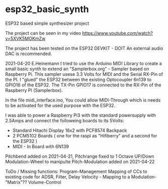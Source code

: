 # esp32_basic_synth
ESP32 based simple synthesizer project

The project can be seen in my video https://www.youtube.com/watch?v=5XVK5MOKmZw

The project has been tested on the ESP32 DEVKIT - DOIT
An external audio DAC is recommended.

2021-04-20 E.Heinemann
I tried to use the Arduino MIDI Library to create a small basic synth to extend an "Samplerbox.org" - Sampler based on Raspberry Pi.
This sampler usese 3.3 Volts for MIDI and the Serial RX-Pin of the PI.
I "glued" the ESP32 between the existing Optocoupler 6n139 to GPIO16 of the ESP32.
The TX-Pin GPIO17 is connected to the RX-Pin of the Raspberry PI (Samplerbox).

In the file midi_interface.ino, You could allow MIDI-Through which is needs to be activated for the used purpose with the ESP32.

I was able to power a Raspberry Pi3 with the standard powersupply with 2.5Amps and connect the followeing boards to its 5Volts:
- Standard Hitachi Display 16x2 with PCF8574 Backpack
- 2 PCM5102 Boards ( one for the raspi as "Hifiberry" and a second for the ESP32 )
- MIDI - In Board with 6N139

Pitchbend added on 2021-04-21, Pitchrange fixed to 1 Octave UP/Down
Modulation-Wheel to manipulte Pitch-Modulation added on 2021-04-22

ToDo / Missing functions:
Program-Management
Mapping of CCs to existing code for ADSR, Filter, Delay
Velocity - Mapping to a Modulation-"Matrix"??
Volume-Control
